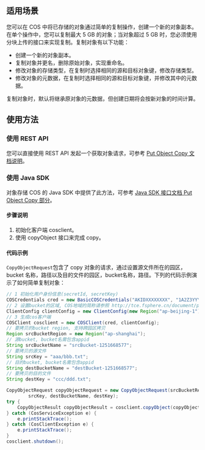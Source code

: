 ## 适用场景

您可以在 COS 中将已存储的对象通过简单的复制操作，创建一个新的对象副本。在单个操作中，您可以复制最大 5 GB 的对象；当对象超过 5 GB 时，您必须使用分块上传的接口来实现复制。复制对象有以下功能：

- 创建一个新的对象副本。
- 复制对象并更名，删除原始对象，实现重命名。
- 修改对象的存储类型，在复制时选择相同的源和目标对象键，修改存储类型。
- 修改对象的元数据，在复制时选择相同的源和目标对象键，并修改其中的元数据。

复制对象时，默认将继承原对象的元数据，但创建日期将会按新对象的时间计算。

## 使用方法

### 使用 REST API

您可以直接使用 REST API 发起一个获取对象请求，可参考 [Put Object Copy 文档说明](http://tce.fsphere.cn/document/product/436/10881)。

### 使用 Java SDK

对象存储 COS 的 Java SDK 中提供了此方法，可参考 [Java SDK 接口文档 Put Object Copy 部分](http://tce.fsphere.cn/document/product/436/12263#put-object-copy)。

#### 步骤说明

1. 初始化客户端 cosclient。
2. 使用 copyObject 接口来完成 copy。

#### 代码示例

`CopyObjectRequest`包含了 copy 对象的请求，通过设置源文件所在的园区，bucket 名称，路径以及目的文件的园区，bucket名称，路径。下列的代码示例演示了如何简单复制对象：

```java  
// 1 初始化用户身份信息(secretId, secretKey)  
COSCredentials cred = new BasicCOSCredentials("AKIDXXXXXXXX", "1A2Z3YYYYYYYYYY");
// 2 设置bucket的区域, COS地域的简称请参照 http://tce.fsphere.cn/document/product/436/6224  
ClientConfig clientConfig = new ClientConfig(new Region("ap-beijing-1"));
// 3 生成cos客户端  
COSClient cosclient = new COSClient(cred, clientConfig);
// 要拷贝的bucket region, 支持跨园区拷贝  
Region srcBucketRegion = new Region("ap-shanghai");
// 源bucket, bucket名需包含appid  
String srcBucketName = "srcBucket-1251668577";
// 要拷贝的源文件  
String srcKey = "aaa/bbb.txt";
// 目的bucket, bucket名需包含appid  
String destBucketName = "destBucket-1251668577";
// 要拷贝的目的文件  
String destKey = "ccc/ddd.txt";

CopyObjectRequest copyObjectRequest = new CopyObjectRequest(srcBucketRegion, srcBucketName,
        srcKey, destBucketName, destKey);
try {
    CopyObjectResult copyObjectResult = cosclient.copyObject(copyObjectRequest);
} catch (CosServiceException e) {
    e.printStackTrace();
} catch (CosClientException e) {
    e.printStackTrace();
}
cosclient.shutdown();
```
